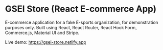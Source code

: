 # GSEI Store (React E-commerce App)

E-commerce application for a fake E-sports organization, for demonstration purposes only.
Built using React, React Router, React Hook Form, Commerce.js, Material UI and Stripe.

Live demo: https://gsei-store.netlify.app

